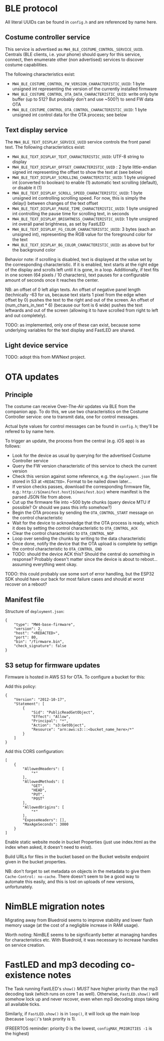 # BLE protocol

All literal UUIDs can be found in `config.h` and are referenced by name here.

## Costume controller service
This service is advertised as `MW4_BLE_COSTUME_CONTROL_SERVICE_UUID`. Centrals (BLE clients, i.e. your phone) should query for this service, connect, then enumerate other (non advertised) services to discover costume capabilities.

The following characteristics exist:
* `MW4_BLE_COSTUME_CONTROL_FW_VERSION_CHARACTERISTIC_UUID`: 1 byte unsigned int representing the version of the currently installed firmware
* `MW4_BLE_COSTUME_CONTROL_OTA_DATA_CHARACTERISTIC_UUID`: write only byte buffer (up to 512? But probably don't and use ~500?) to send FW data OTA
* `MW4_BLE_COSTUME_CONTROL_OTA_CONTROL_CHARACTERISTIC_UUID`: 1 byte unsigned int control data for the OTA process; see below

## Text display service
The `MW4_BLE_TEXT_DISPLAY_SERVICE_UUID` service controls the front panel text. The following characteristics exist:
* `MW4_BLE_TEXT_DISPLAY_TEXT_CHARACTERISTIC_UUID`: UTF-8 string to display
* `MW4_BLE_TEXT_DISPLAY_OFFSET_CHARACTERISTIC_UUID` : 2 byte little-endian signed int representing the offset to show the text at (see below)
* `MW4_BLE_TEXT_DISPLAY_SCROLLING_CHARACTERISTIC_UUID`: 1 byte unsigned int (converted to boolean) to enable (1) automatic text scrolling (default), or disable it (1)
* `MW4_BLE_TEXT_DISPLAY_SCROLL_SPEED_CHARACTERISTIC_UUID`: 1 byte unsigned int controlling scrolling speed. For now, this is simply the delay() between changes of the text offset
* `MW4_BLE_TEXT_DISPLAY_PAUSE_TIME_CHARACTERISTIC_UUID`: 1 byte unsigned int controlling the pause time for scrolling text, in seconds
* `MW4_BLE_TEXT_DISPLAY_BRIGHTNESS_CHARACTERISTIC_UUID`: 1 byte unsigned int overall panel brightness, as set by FastLED
* `MW4_BLE_TEXT_DISPLAY_FG_COLOR_CHARACTERISTIC_UUID`:  3 bytes (each an unsigned int), representing the RGB value for the foreground color for the text
* `MW4_BLE_TEXT_DISPLAY_BG_COLOR_CHARACTERISTIC_UUID`: as above but for the background color

Behavior note: if scrolling is disabled, text is displayed at the value set by the corresponding characteristic. If it is enabled, text starts at the right edge of the display and scrolls left until it is gone, in a loop. Additionally, if text fits in one screen (64 pixels / 10 characters), text pauses for a configurable amount of seconds once it reaches the center.

NB: an offset of 0 left align texts. An offset of negative panel length (technically -63 for us, because text starts 1 pixel from the edge when offset by 0) pushes the text to the right and out of the screen. An offset of (num_chars_in_text * 6) (because our font is 6 wide) pushes the text leftwards and out of the screen (allowing it to have scrolled from right to left and out completely).

TODO: as implemented, only one of these can exist, because some underlying variables for the text display and FastLED are shared.

## Light device service
TODO: adopt this from MWNext project.


# OTA updates

## Principle
The costume can receive Over-The-Air updates via BLE from the companion app. To do this, we use two characteristics on the Costume Controller service: one to transmit data, one for control messages.

Actual byte values for control messages can be found in `config.h`; they'll be refered to by name here.

To trigger an update, the process from the central (e.g. iOS app) is as follows:
* Look for the device as usual by querying for the advertised Costume Controller service
* Query the FW version characteristic of this service to check the current version
* Check this version against some reference, e.g. the `deployment.json` file stored in S3 at `<REDACTED>`. Format to be nailed down later...
* If version checks passes, download the corresponding firmware file, e.g.: ``http://${manifest.host}${manifest.bin}`` where manifest is the parsed JSON file from above.
* Cut up the firmware file into ~500 byte chunks (query device MTU if possible? Or should we pass this info somehow?)
* Begin the OTA process by sending the `OTA_CONTROL_START` message on the control characteristic
* Wait for the device to acknowledge that the OTA process is ready, which it does by setting the control characteristic to `OTA_CONTROL_ACK`
* Clear the control characteristic to `OTA_CONTROL_NOP`
* Loop over sending the chunks by writing to the data characteristic
* Once done, notify the device that the OTA upload is complete by settign the control characteristic to `OTA_CONTROL_END`
* TODO: should the device ACK this? Should the central do something in response? Probably doesn't matter since the device is about to reboot... assuming everything went okay.

TODO: this could probably use some sort of error handling, but the ESP32 SDK should have our back for most failure cases and should at worst recover on a reboot?

## Manifest file
Structure of `deployment.json`:
```
{
    "type": "MW4-base-firmware",
    "version": 2,
    "host": "<REDACTED>",
    "port": 80,
    "bin": "/firmware.bin",
    "check_signature": false
}
```

## S3 setup for firmware updates

Firmware is hosted in AWS S3 for OTA. To configure a bucket for this:

Add this policy:
```
{
    "Version": "2012-10-17",
    "Statement": [
        {
            "Sid": "PublicReadGetObject",
            "Effect": "Allow",
            "Principal": "*",
            "Action": "s3:GetObject",
            "Resource": "arn:aws:s3:::<bucket_name_here>/*"
        }
    ]
}
```

Add this CORS configuration:
```
[
    {
        "AllowedHeaders": [
            "*"
        ],
        "AllowedMethods": [
            "GET",
            "HEAD",
            "PUT",
            "POST"
        ],
        "AllowedOrigins": [
            "*"
        ],
        "ExposeHeaders": [],
        "MaxAgeSeconds": 3000
    }
]
```

Enable static website mode in bucket Properties (just use index.html as the index when asked, it doesn't need to exist).

Build URLs for files in the bucket based on the Bucket website endpoint given in the bucket properties.

NB: don't forget to set metadata on objects in the metadata to give them `Cache-Control: no-cache`. There doesn't seem to be a good way to automate this easily, and this is lost on uploads of new versions, unfortunately.

# NimBLE migration notes
Migrating away from Bluedroid seems to improve stability and lower flash memory usage (at the cost of a negligible increase in RAM usage).

Worth noting: NimBLE seems to be significantly better at managing handles for characteristics etc. With Bluedroid, it was necessary to increase handles on service creation.

# FastLED and mp3 decoding co-existence notes

The Task running FastLED's `show()` *MUST* have higher priority than the mp3 decoding task (which runs on core 1 as well). Otherwise, `FastLED.show()` will somehow lock up and never recover, even when mp3 decoding stops taking all available ticks.

Similarly, if `FastLED.show()` is in `loop()`, it will lock up the main loop (because `loop()`'s task prority is 1).

(FREERTOS reminder: priority 0 is the lowest, `configMAX_PRIORITIES -1` is the highest)
